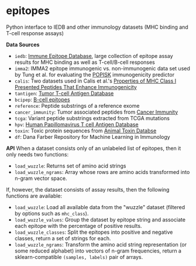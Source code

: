 epitopes
=======

Python interface to IEDB and other immunology datasets (MHC binding and T-cell response assays)

**Data Sources** 

- `iedb`: [Immune Epitope Database](http://www.iedb.org), large collection of epitope assay results for MHC binding as well as T-cell/B-cell responses
- `imma2`: IMMA2 epitope immunogenic vs. non-immunogenic data set used by Tung et al. for evaluating the [POPISK](http://www.biomedcentral.com/1471-2105/12/446) immunogenicity predictor 
- `calis`: Two datasets used in Calis et al.'s [Properties of MHC Class I Presented Peptides That Enhance Immunogenicity](http://www.ploscompbiol.org/article/info%3Adoi%2F10.1371%2Fjournal.pcbi.1003266#pcbi.1003266.s005) 
- `tantigen`: [Tumor T-cell Antigen Database](http://cvc.dfci.harvard.edu/tadb/)
- `bcipep`: [B-cell epitopes](http://www.imtech.res.in/raghava/bcipep/data.html) 
- `reference`: Peptide substrings of a reference exome
- `cancer_immunity`: Tumor associated peptides from [Cancer Immunity](http://cancerimmunity.org/peptide/mutations/)
- `tcga`: Variant peptide substrings extracted from TCGA mutations 
- `hpv`: [Human Papillomavirus T cell Antigen Database](http://cvc.dfci.harvard.edu/cvccgi/hpv/)
- `toxin`: Toxic protein sequences from [Animal Toxin Databse](http://protchem.hunnu.edu.cn/toxin/)
- `df`: Dana Farber Repository for Machine Learning in Immunology


**API**
When a dataset consists only of an unlabeled list of epitopes, then it only needs two functions:
- `load_wuzzle`: Returns set of amino acid strings 
- `load_wuzzle_ngrams`: Array whose rows are amino acids transformed into n-gram vector space. 

If, however, the dataset consists of assay results, then the following functions are available: 
- `load_wuzzle`: Load all available data from the "wuzzle" dataset (filtered by options such as `mhc_class`). 
- `load_wuzzle_values`: Group the dataset by epitope string and associate each epitope with the percentage of positive results. 
- `load_wuzzle_classes`: Split the epitopes into positive and negative classes, return a set of strings for each. 
- `load_wuzzle_ngrams`: Transform the amino acid string representation (or some reduced alphabet) into vectors of n-gram frequencies, return a sklearn-compatible `(samples, labels)` pair of arrays.   
